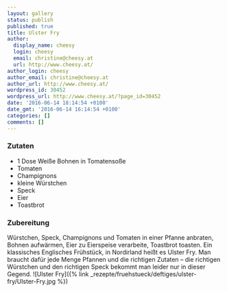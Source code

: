 ```yaml
---
layout: gallery
status: publish
published: true
title: Ulster Fry
author:
  display_name: cheesy
  login: cheesy
  email: christine@cheesy.at
  url: http://www.cheesy.at/
author_login: cheesy
author_email: christine@cheesy.at
author_url: http://www.cheesy.at/
wordpress_id: 30452
wordpress_url: http://www.cheesy.at/?page_id=30452
date: '2016-06-14 18:14:54 +0100'
date_gmt: '2016-06-14 16:14:54 +0100'
categories: []
comments: []
---
```

### Zutaten
* 1 Dose Weiße Bohnen in Tomatensoße
* Tomaten
* Champignons
* kleine Würstchen
* Speck
* Eier
* Toastbrot
### Zubereitung
Würstchen, Speck, Champignons und Tomaten in einer Pfanne anbraten, Bohnen aufwärmen, Eier zu Eierspeise verarbeite, Toastbrot toasten. Ein klassisches Englisches Frühstück, in Nordirland heißt es Ulster Fry. Man braucht dafür jede Menge Pfannen und die richtigen Zutaten – die richtigen Würstchen und den richtigen Speck bekommt man leider nur in dieser Gegend.
![Ulster Fry]({% link _rezepte/fruehstueck/deftiges/ulster-fry/Ulster-Fry.jpg %})
